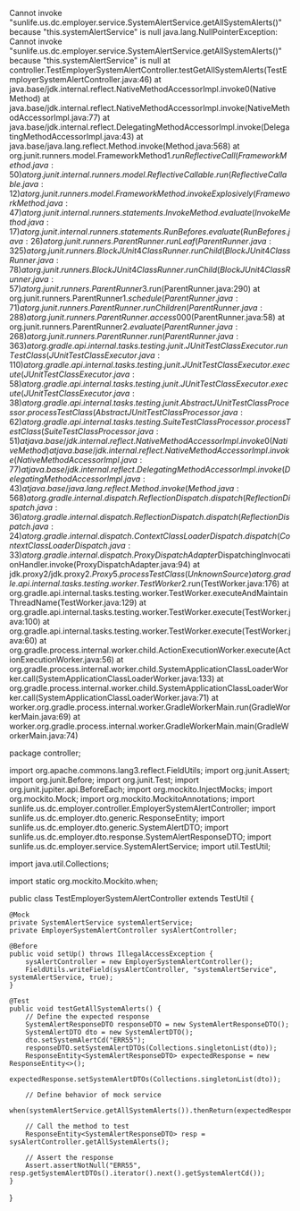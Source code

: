 Cannot invoke "sunlife.us.dc.employer.service.SystemAlertService.getAllSystemAlerts()" because "this.systemAlertService" is null
java.lang.NullPointerException: Cannot invoke "sunlife.us.dc.employer.service.SystemAlertService.getAllSystemAlerts()" because "this.systemAlertService" is null
	at controller.TestEmployerSystemAlertController.testGetAllSystemAlerts(TestEmployerSystemAlertController.java:46)
	at java.base/jdk.internal.reflect.NativeMethodAccessorImpl.invoke0(Native Method)
	at java.base/jdk.internal.reflect.NativeMethodAccessorImpl.invoke(NativeMethodAccessorImpl.java:77)
	at java.base/jdk.internal.reflect.DelegatingMethodAccessorImpl.invoke(DelegatingMethodAccessorImpl.java:43)
	at java.base/java.lang.reflect.Method.invoke(Method.java:568)
	at org.junit.runners.model.FrameworkMethod$1.runReflectiveCall(FrameworkMethod.java:50)
	at org.junit.internal.runners.model.ReflectiveCallable.run(ReflectiveCallable.java:12)
	at org.junit.runners.model.FrameworkMethod.invokeExplosively(FrameworkMethod.java:47)
	at org.junit.internal.runners.statements.InvokeMethod.evaluate(InvokeMethod.java:17)
	at org.junit.internal.runners.statements.RunBefores.evaluate(RunBefores.java:26)
	at org.junit.runners.ParentRunner.runLeaf(ParentRunner.java:325)
	at org.junit.runners.BlockJUnit4ClassRunner.runChild(BlockJUnit4ClassRunner.java:78)
	at org.junit.runners.BlockJUnit4ClassRunner.runChild(BlockJUnit4ClassRunner.java:57)
	at org.junit.runners.ParentRunner$3.run(ParentRunner.java:290)
	at org.junit.runners.ParentRunner$1.schedule(ParentRunner.java:71)
	at org.junit.runners.ParentRunner.runChildren(ParentRunner.java:288)
	at org.junit.runners.ParentRunner.access$000(ParentRunner.java:58)
	at org.junit.runners.ParentRunner$2.evaluate(ParentRunner.java:268)
	at org.junit.runners.ParentRunner.run(ParentRunner.java:363)
	at org.gradle.api.internal.tasks.testing.junit.JUnitTestClassExecutor.runTestClass(JUnitTestClassExecutor.java:110)
	at org.gradle.api.internal.tasks.testing.junit.JUnitTestClassExecutor.execute(JUnitTestClassExecutor.java:58)
	at org.gradle.api.internal.tasks.testing.junit.JUnitTestClassExecutor.execute(JUnitTestClassExecutor.java:38)
	at org.gradle.api.internal.tasks.testing.junit.AbstractJUnitTestClassProcessor.processTestClass(AbstractJUnitTestClassProcessor.java:62)
	at org.gradle.api.internal.tasks.testing.SuiteTestClassProcessor.processTestClass(SuiteTestClassProcessor.java:51)
	at java.base/jdk.internal.reflect.NativeMethodAccessorImpl.invoke0(Native Method)
	at java.base/jdk.internal.reflect.NativeMethodAccessorImpl.invoke(NativeMethodAccessorImpl.java:77)
	at java.base/jdk.internal.reflect.DelegatingMethodAccessorImpl.invoke(DelegatingMethodAccessorImpl.java:43)
	at java.base/java.lang.reflect.Method.invoke(Method.java:568)
	at org.gradle.internal.dispatch.ReflectionDispatch.dispatch(ReflectionDispatch.java:36)
	at org.gradle.internal.dispatch.ReflectionDispatch.dispatch(ReflectionDispatch.java:24)
	at org.gradle.internal.dispatch.ContextClassLoaderDispatch.dispatch(ContextClassLoaderDispatch.java:33)
	at org.gradle.internal.dispatch.ProxyDispatchAdapter$DispatchingInvocationHandler.invoke(ProxyDispatchAdapter.java:94)
	at jdk.proxy2/jdk.proxy2.$Proxy5.processTestClass(Unknown Source)
	at org.gradle.api.internal.tasks.testing.worker.TestWorker$2.run(TestWorker.java:176)
	at org.gradle.api.internal.tasks.testing.worker.TestWorker.executeAndMaintainThreadName(TestWorker.java:129)
	at org.gradle.api.internal.tasks.testing.worker.TestWorker.execute(TestWorker.java:100)
	at org.gradle.api.internal.tasks.testing.worker.TestWorker.execute(TestWorker.java:60)
	at org.gradle.process.internal.worker.child.ActionExecutionWorker.execute(ActionExecutionWorker.java:56)
	at org.gradle.process.internal.worker.child.SystemApplicationClassLoaderWorker.call(SystemApplicationClassLoaderWorker.java:133)
	at org.gradle.process.internal.worker.child.SystemApplicationClassLoaderWorker.call(SystemApplicationClassLoaderWorker.java:71)
	at worker.org.gradle.process.internal.worker.GradleWorkerMain.run(GradleWorkerMain.java:69)
	at worker.org.gradle.process.internal.worker.GradleWorkerMain.main(GradleWorkerMain.java:74)




package controller;

import org.apache.commons.lang3.reflect.FieldUtils;
import org.junit.Assert;
import org.junit.Before;
import org.junit.Test;
import org.junit.jupiter.api.BeforeEach;
import org.mockito.InjectMocks;
import org.mockito.Mock;
import org.mockito.MockitoAnnotations;
import sunlife.us.dc.employer.controller.EmployerSystemAlertController;
import sunlife.us.dc.employer.dto.generic.ResponseEntity;
import sunlife.us.dc.employer.dto.generic.SystemAlertDTO;
import sunlife.us.dc.employer.dto.response.SystemAlertResponseDTO;
import sunlife.us.dc.employer.service.SystemAlertService;
import util.TestUtil;

import java.util.Collections;

import static org.mockito.Mockito.when;


public class TestEmployerSystemAlertController extends TestUtil {

    @Mock
    private SystemAlertService systemAlertService;
    private EmployerSystemAlertController sysAlertController;

    @Before
    public void setUp() throws IllegalAccessException {
        sysAlertController = new EmployerSystemAlertController();
        FieldUtils.writeField(sysAlertController, "systemAlertService", systemAlertService, true);
    }

    @Test
    public void testGetAllSystemAlerts() {
        // Define the expected response
        SystemAlertResponseDTO responseDTO = new SystemAlertResponseDTO();
        SystemAlertDTO dto = new SystemAlertDTO();
        dto.setSystemAlertCd("ERR55");
        responseDTO.setSystemAlertDTOs(Collections.singletonList(dto));
        ResponseEntity<SystemAlertResponseDTO> expectedResponse = new ResponseEntity<>();
        expectedResponse.setSystemAlertDTOs(Collections.singletonList(dto));

        // Define behavior of mock service
        when(systemAlertService.getAllSystemAlerts()).thenReturn(expectedResponse);

        // Call the method to test
        ResponseEntity<SystemAlertResponseDTO> resp = sysAlertController.getAllSystemAlerts();

        // Assert the response
        Assert.assertNotNull("ERR55", resp.getSystemAlertDTOs().iterator().next().getSystemAlertCd());
    }
}
